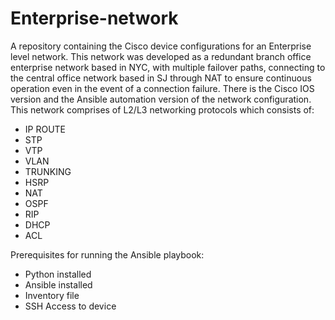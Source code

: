 # Enterprise-network
A repository containing the Cisco device configurations for an Enterprise level network.
This network was developed as a redundant branch office enterprise network based in NYC, with multiple failover paths, connecting to the central office network based in SJ through NAT to ensure continuous operation even in the event of a connection failure.
There is the Cisco IOS version and the Ansible automation version of the network configuration.
This network comprises of L2/L3 networking protocols which consists of:
- IP ROUTE 
- STP
- VTP
- VLAN
- TRUNKING
- HSRP
- NAT
- OSPF
- RIP
- DHCP
- ACL

Prerequisites for running the Ansible playbook:
- Python installed
- Ansible installed
- Inventory file
- SSH Access to device
